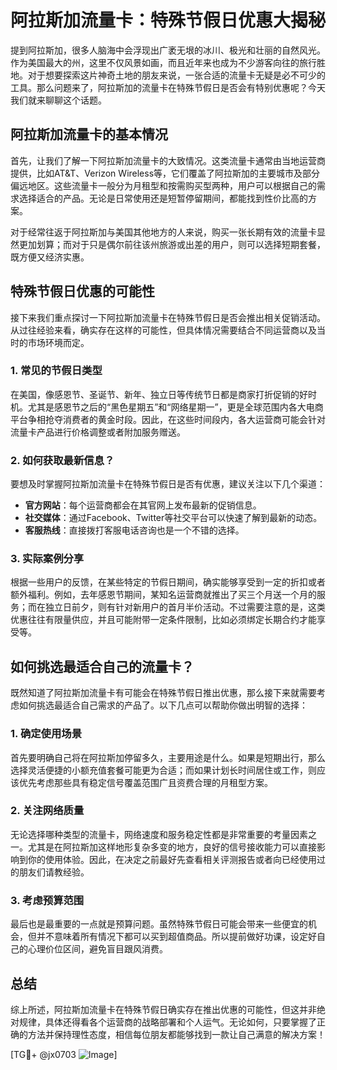# 阿拉斯加流量卡：特殊节假日优惠大揭秘

提到阿拉斯加，很多人脑海中会浮现出广袤无垠的冰川、极光和壮丽的自然风光。作为美国最大的州，这里不仅风景如画，而且近年来也成为不少游客向往的旅行胜地。对于想要探索这片神奇土地的朋友来说，一张合适的流量卡无疑是必不可少的工具。那么问题来了，阿拉斯加的流量卡在特殊节假日是否会有特别优惠呢？今天我们就来聊聊这个话题。

## 阿拉斯加流量卡的基本情况

首先，让我们了解一下阿拉斯加流量卡的大致情况。这类流量卡通常由当地运营商提供，比如AT&T、Verizon Wireless等，它们覆盖了阿拉斯加的主要城市及部分偏远地区。这些流量卡一般分为月租型和按需购买型两种，用户可以根据自己的需求选择适合的产品。无论是日常使用还是短暂停留期间，都能找到性价比高的方案。

对于经常往返于阿拉斯加与美国其他地方的人来说，购买一张长期有效的流量卡显然更加划算；而对于只是偶尔前往该州旅游或出差的用户，则可以选择短期套餐，既方便又经济实惠。

## 特殊节假日优惠的可能性

接下来我们重点探讨一下阿拉斯加流量卡在特殊节假日是否会推出相关促销活动。从过往经验来看，确实存在这样的可能性，但具体情况需要结合不同运营商以及当时的市场环境而定。

### 1. 常见的节假日类型
在美国，像感恩节、圣诞节、新年、独立日等传统节日都是商家打折促销的好时机。尤其是感恩节之后的“黑色星期五”和“网络星期一”，更是全球范围内各大电商平台争相抢夺消费者的黄金时段。因此，在这些时间段内，各大运营商可能会针对流量卡产品进行价格调整或者附加服务赠送。

### 2. 如何获取最新信息？
要想及时掌握阿拉斯加流量卡在特殊节假日是否有优惠，建议关注以下几个渠道：
- **官方网站**：每个运营商都会在其官网上发布最新的促销信息。
- **社交媒体**：通过Facebook、Twitter等社交平台可以快速了解到最新的动态。
- **客服热线**：直接拨打客服电话咨询也是一个不错的选择。

### 3. 实际案例分享
根据一些用户的反馈，在某些特定的节假日期间，确实能够享受到一定的折扣或者额外福利。例如，去年感恩节期间，某知名运营商就推出了买三个月送一个月的服务；而在独立日前夕，则有针对新用户的首月半价活动。不过需要注意的是，这类优惠往往有限量供应，并且可能附带一定条件限制，比如必须绑定长期合约才能享受等。

## 如何挑选最适合自己的流量卡？

既然知道了阿拉斯加流量卡有可能会在特殊节假日推出优惠，那么接下来就需要考虑如何挑选最适合自己需求的产品了。以下几点可以帮助你做出明智的选择：

### 1. 确定使用场景
首先要明确自己将在阿拉斯加停留多久，主要用途是什么。如果是短期出行，那么选择灵活便捷的小额充值套餐可能更为合适；而如果计划长时间居住或工作，则应该优先考虑那些具有稳定信号覆盖范围广且资费合理的月租型方案。

### 2. 关注网络质量
无论选择哪种类型的流量卡，网络速度和服务稳定性都是非常重要的考量因素之一。尤其是在阿拉斯加这样地形复杂多变的地方，良好的信号接收能力可以直接影响到你的使用体验。因此，在决定之前最好先查看相关评测报告或者向已经使用过的朋友们请教经验。

### 3. 考虑预算范围
最后也是最重要的一点就是预算问题。虽然特殊节假日可能会带来一些便宜的机会，但并不意味着所有情况下都可以买到超值商品。所以提前做好功课，设定好自己的心理价位区间，避免盲目跟风消费。

## 总结

综上所述，阿拉斯加流量卡在特殊节假日确实存在推出优惠的可能性，但这并非绝对规律，具体还得看各个运营商的战略部署和个人运气。无论如何，只要掌握了正确的方法并保持理性态度，相信每位朋友都能够找到一款让自己满意的解决方案！

[TG💪+ @jx0703 ![Image](https://github.com/user-attachments/assets/dbca1d08-cadb-493c-b0ec-ad6f7a83f270)]